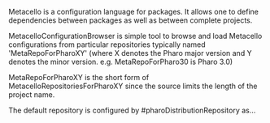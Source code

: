 Metacello is a configuration language for packages. It allows one to define dependencies between packages as well as between complete projects. 

MetacelloConfigurationBrowser is simple tool to browse and load Metacello configurations from particular repositories typically named 'MetaRepoForPharoXY' (where X denotes the Pharo major version and Y denotes the minor version. e.g. MetaRepoForPharo30 is Pharo 3.0)

MetaRepoForPharoXY is the short form of MetacelloRepositoriesForPharoXY since the source limits the length of the project name.

The default repository is configured by #pharoDistributionRepository as...